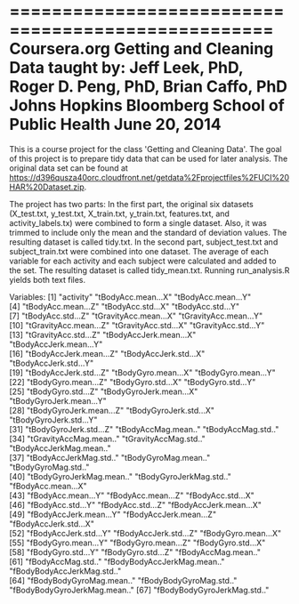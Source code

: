 ===================================================
Coursera.org
Getting and Cleaning Data
taught by: Jeff Leek, PhD, Roger D. Peng, PhD, Brian Caffo, PhD
           Johns Hopkins Bloomberg School of Public Health
June 20, 2014
===================================================

This is a course project for the class 'Getting and Cleaning Data'.  The goal of this project is to prepare tidy data that can be used for later analysis.   The original data set can be found at https://d396qusza40orc.cloudfront.net/getdata%2Fprojectfiles%2FUCI%20HAR%20Dataset.zip.  

The project has two parts: In the first part, the original six datasets (X_test.txt, y_test.txt, X_train.txt, y_train.txt, features.txt, and activity_labels.tx) were combined to form a single dataset. Also, it was trimmed to include only the mean and the standard of deviation values.  The resulting dataset is called tidy.txt.  In the second part, subject_test.txt and subject_train.txt were combined into one dataset.  The average of each variable for each activity and each subject were calculated and added to the set.  The resulting dataset is called tidy_mean.txt. Running run_analysis.R yields both text files.

Variables:
[1] "activity"                    "tBodyAcc.mean...X"           "tBodyAcc.mean...Y"          
 [4] "tBodyAcc.mean...Z"           "tBodyAcc.std...X"            "tBodyAcc.std...Y"           
 [7] "tBodyAcc.std...Z"            "tGravityAcc.mean...X"        "tGravityAcc.mean...Y"       
[10] "tGravityAcc.mean...Z"        "tGravityAcc.std...X"         "tGravityAcc.std...Y"        
[13] "tGravityAcc.std...Z"         "tBodyAccJerk.mean...X"       "tBodyAccJerk.mean...Y"      
[16] "tBodyAccJerk.mean...Z"       "tBodyAccJerk.std...X"        "tBodyAccJerk.std...Y"       
[19] "tBodyAccJerk.std...Z"        "tBodyGyro.mean...X"          "tBodyGyro.mean...Y"         
[22] "tBodyGyro.mean...Z"          "tBodyGyro.std...X"           "tBodyGyro.std...Y"          
[25] "tBodyGyro.std...Z"           "tBodyGyroJerk.mean...X"      "tBodyGyroJerk.mean...Y"     
[28] "tBodyGyroJerk.mean...Z"      "tBodyGyroJerk.std...X"       "tBodyGyroJerk.std...Y"      
[31] "tBodyGyroJerk.std...Z"       "tBodyAccMag.mean.."          "tBodyAccMag.std.."          
[34] "tGravityAccMag.mean.."       "tGravityAccMag.std.."        "tBodyAccJerkMag.mean.."     
[37] "tBodyAccJerkMag.std.."       "tBodyGyroMag.mean.."         "tBodyGyroMag.std.."         
[40] "tBodyGyroJerkMag.mean.."     "tBodyGyroJerkMag.std.."      "fBodyAcc.mean...X"          
[43] "fBodyAcc.mean...Y"           "fBodyAcc.mean...Z"           "fBodyAcc.std...X"           
[46] "fBodyAcc.std...Y"            "fBodyAcc.std...Z"            "fBodyAccJerk.mean...X"      
[49] "fBodyAccJerk.mean...Y"       "fBodyAccJerk.mean...Z"       "fBodyAccJerk.std...X"       
[52] "fBodyAccJerk.std...Y"        "fBodyAccJerk.std...Z"        "fBodyGyro.mean...X"         
[55] "fBodyGyro.mean...Y"          "fBodyGyro.mean...Z"          "fBodyGyro.std...X"          
[58] "fBodyGyro.std...Y"           "fBodyGyro.std...Z"           "fBodyAccMag.mean.."         
[61] "fBodyAccMag.std.."           "fBodyBodyAccJerkMag.mean.."  "fBodyBodyAccJerkMag.std.."  
[64] "fBodyBodyGyroMag.mean.."     "fBodyBodyGyroMag.std.."      "fBodyBodyGyroJerkMag.mean.."
[67] "fBodyBodyGyroJerkMag.std.." 
